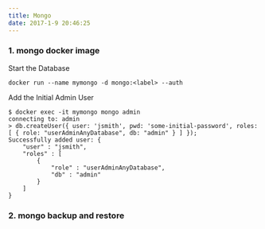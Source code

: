 ```yaml
---
title: Mongo
date: 2017-1-9 20:46:25
---
```

### 1. mongo docker image
Start the Database
```
docker run --name mymongo -d mongo:<label> --auth
```

Add the Initial Admin User
```
$ docker exec -it mymongo mongo admin
connecting to: admin
> db.createUser({ user: 'jsmith', pwd: 'some-initial-password', roles: [ { role: "userAdminAnyDatabase", db: "admin" } ] });
Successfully added user: {
    "user" : "jsmith",
    "roles" : [
        {
            "role" : "userAdminAnyDatabase",
            "db" : "admin"
        }
    ]
}
```
### 2. mongo backup and restore
